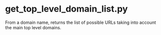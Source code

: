 # get_top_level_domain_list.py
From a domain name, returns the list of possible URLs taking into account the main top level domains.
